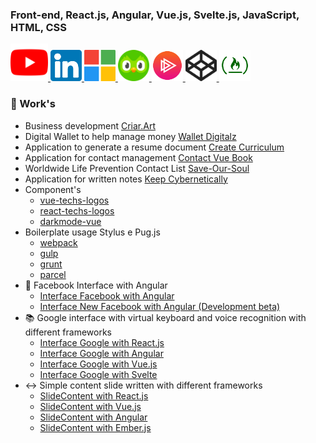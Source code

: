 ### Front-end, React.js, Angular, Vue.js, Svelte.js, JavaScript, HTML, CSS

<a href="https://www.youtube.com/channel/UCZBURloZW7kmNqzgPS9OHrA" target="_blank">
  <img alt="Lucas Ferreira de Lima - Front end" width="60px" src="https://raw.githubusercontent.com/lucasferreiralimax/lucasferreiralimax/master/assets/youtube-logo.svg" />
</a>
  <a href="https://www.linkedin.com/in/lucasferreiralimax" target="_blank">
  <img alt="Lucas Ferreira de Lima LinkdeIn" width="50px" src="https://raw.githubusercontent.com/lucasferreiralimax/lucasferreiralimax/master/assets/linkedin-logo.svg" />
</a>
<a href="https://docs.microsoft.com/pt-br/users/lucasferreiralimax" target="_blank">
  <img alt="Lucas Ferreira de Lima Microsoft Docs Learn" width="50px" src="https://raw.githubusercontent.com/lucasferreiralimax/lucasferreiralimax/master/assets/microsoft-logo.svg" />
</a>
<a href="https://www.duolingo.com/profile/ferreiralimax" target="_blank">
  <img alt="Lucas Duolingo" width="50px" src="https://raw.githubusercontent.com/lucasferreiralimax/lucasferreiralimax/master/assets/duolingo-logo.svg" />
</a>
<a href="https://app.pluralsight.com/profile/lucasferreiralimax" target="_blank">
  <img alt="Lucas Ferreira de Lima PluralSight" width="50px" src="https://raw.githubusercontent.com/lucasferreiralimax/lucasferreiralimax/master/assets/pluralsight-logo.png" />
</a>
<a href="https://codepen.io/lucaslimax" target="_blank">
  <img alt="lucaslimax Codepen" width="50px" src="https://raw.githubusercontent.com/lucasferreiralimax/lucasferreiralimax/master/assets/codepen-logo.svg" />
</a>
<a href="https://www.freecodecamp.org/lucasferreiralimax" target="_blank">
  <img alt="Lucas Ferreira de Lima FreeCodeCamp" width="50px" src="https://raw.githubusercontent.com/lucasferreiralimax/lucasferreiralimax/master/assets/freecodecamp-logo.png" />
</a>

### 🌿 Work's
- Business development [Criar.Art](https://criar.art)
- Digital Wallet to help manage money [Wallet Digitalz](https://walletdigitalz.web.app)
- Application to generate a resume document [Create Curriculum](https://criar-curriculo.web.app?lang=en-US)
- Application for contact management [Contact Vue Book](https://contact-vue-book.web.app)
- Worldwide Life Prevention Contact List [Save-Our-Soul](https://lucasferreiralimax.github.io/save-our-soul)
- Application for written notes [Keep Cybernetically](https://keep-cybernetically.web.app)
- Component's
  * [vue-techs-logos](https://vue-techs-logos.web.app)
  * [react-techs-logos](https://react-techs-logos.web.app)
  * [darkmode-vue](https://darkmode-vue.web.app)
- Boilerplate usage Stylus e Pug.js
  * [webpack](https://github.com/lucasferreiralimax/webpack_work)
  * [gulp](https://github.com/lucasferreiralimax/gulp_work)
  * [grunt](https://github.com/lucasferreiralimax/grunt_work)
  * [parcel](https://github.com/lucasferreiralimax/parcel_work)
- 📘 Facebook Interface with Angular
  * [Interface Facebook with Angular](https://angular-facebook.web.app)
  * [Interface New Facebook with Angular (Development beta)](https://angular-facebook-new.web.app)
- 📚 Google interface with virtual keyboard and voice recognition with different frameworks
  * [Interface Google with React.js](https://g00gle-reactjs.web.app)
  * [Interface Google with Angular](https://g00gle-angular.web.app)
  * [Interface Google with Vue.js](https://g00gle-vue.web.app)
  * [Interface Google with Svelte](https://g00gle-svelte.web.app)
- ↔️ Simple content slide written with different frameworks
  * [SlideContent with React.js](https://slidecontent-reactjs.web.app)
  * [SlideContent with Vue.js](https://slidecontent-vuejs.web.app)
  * [SlideContent with Angular](https://angular-slidecontent.web.app)
  * [SlideContent with Ember.js](https://slidecontent-ember.web.app)
